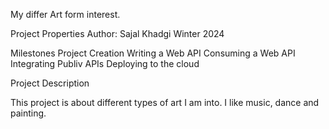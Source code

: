 My differ Art form interest.

Project Properties
Author: Sajal Khadgi
Winter 2024

Milestones
Project Creation
Writing a Web API
Consuming a Web API
Integrating Publiv APIs
Deploying to the cloud

Project Description

This project is about different types of art I am into. I like music, dance and painting.
